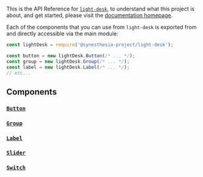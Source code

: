 This is the API Reference for
[`light-desk`](https://github.com/synesthesia-project/light-desk), to understand
what this project is about, and get started, please visit the [documentation
homepage](../).

Each of the components that you can use from `light-desk` is exported from and
directly accessible via the main module:

```js
const lightDesk = require('@synesthesia-project/light-desk');

const button = new lightDesk.Button(/* ... */);
const group = new lightDesk.Group(/* ... */);
const label = new lightDesk.Label(/* ... */);
// etc...
```

## Components

### [`Button`](classes/_components_button_.button.html)

### [`Group`](classes/_components_group_.group.html)

### [`Label`](classes/_components_label_.label.html)

### [`Slider`](classes/_components_slider_.slider.html)

### [`Switch`](classes/_components_switch_.switch.html)

